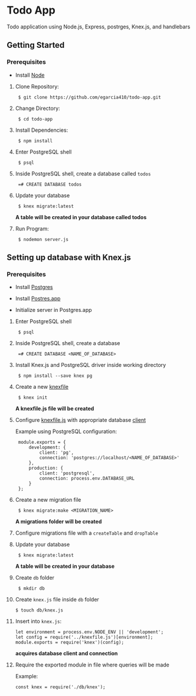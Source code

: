 # Todo App
Todo application using Node.js, Express, postrges, Knex.js, and handlebars

## Getting Started

### Prerequisites

* Install [Node](https://nodejs.org/en/download/)

1. Clone Repository:

        $ git clone https://github.com/egarcia410/todo-app.git

2. Change Directory:

        $ cd todo-app

3. Install Dependencies:

        $ npm install

4. Enter PostgreSQL shell

        $ psql

5. Inside PostgreSQL shell, create a database called `todos`

        =# CREATE DATABASE todos

6. Update your database

        $ knex migrate:latest

    **A table will be created in your database called todos**

7. Run Program:

        $ nodemon server.js


## Setting up database with Knex.js

### Prerequisites

* Install [Postgres](https://www.postgresql.org/download/)

* Install [Postres.app](https://postgresapp.com/)

* Initialize server in Postgres.app

1. Enter PostgreSQL shell

        $ psql

2. Inside PostgreSQL shell, create a database

        =# CREATE DATABASE <NAME_OF_DATABASE>

3. Install Knex.js and PostgreSQL driver inside working directory

        $ npm install --save knex pg

4. Create a new [knexfile](http://knexjs.org/#knexfile)

        $ knex init

    **A knexfile.js file will be created**

5. Configure [knexfile.js](http://knexjs.org/#knexfile) with appropriate database [client](http://knexjs.org/#Installation-client)

    Example using PostgreSQL configuration:

        module.exports = {
            development: {
                client: 'pg',
                connection: 'postgres://localhost/<NAME_OF_DATABASE>'
            },
            production: {
                client: 'postgresql',
                connection: process.env.DATABASE_URL
            }
        };

6. Create a new migration file

        $ knex migrate:make <MIGRATION_NAME>

    **A migrations folder will be created**

7. Configure migrations file with a `createTable` and `dropTable`

8. Update your database

        $ knex migrate:latest

    **A table will be created in your database**

9. Create `db` folder

        $ mkdir db

10. Create `knex.js` file inside `db` folder

        $ touch db/knex.js

11. Insert into `knex.js`:

        let environment = process.env.NODE_ENV || 'development';
        let config = require('../knexfile.js')[environment];
        module.exports = require('knex')(config);

    **acquires database client and connection**

12. Require the exported module in file where queries will be made

    Example:

        const knex = require('./db/knex');


